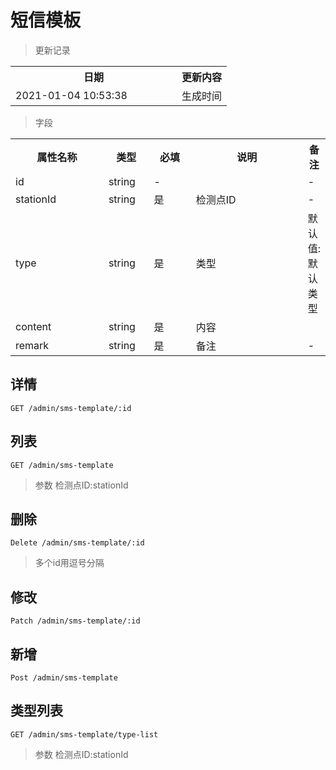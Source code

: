 # 短信模板

> 更新记录

<table>
    <tr>
        <th style="width:250px;">日期</th>
        <th>更新内容</th>
    </tr>
    <tr>
        <td>2021-01-04 10:53:38</td>
        <td>生成时间</td>
    </tr>
</table>

> 字段
<table>
    <tr>
        <th style="width:150px;">属性名称</th>
        <th style="width:60px;">类型</th>
        <th style="width:60px;">必填</th>
        <th style="width:200px;">说明</th>
        <th>备注</th>
    </tr>
    <tr>
        <td>id</td>
        <td>string</td>
        <td>-</td>
        <td></td>
        <td>-</td>
    </tr>
    <tr>
        <td>stationId</td>
        <td>string</td>
        <td>是</td>
        <td>检测点ID</td>
        <td>-</td>
    </tr>
    <tr>
        <td>type</td>
        <td>string</td>
        <td>是</td>
        <td>类型</td>
        <td>默认值:默认类型</td>
    </tr>
    <tr>
        <td>content</td>
        <td>string</td>
        <td>是</td>
        <td>内容</td>
        <td></td>
    </tr>
    <tr>
        <td>remark</td>
        <td>string</td>
        <td>是</td>
        <td>备注</td>
        <td>-</td>
    </tr>
</table>  

## 详情
    
```
GET /admin/sms-template/:id
```
  
  
## 列表
  
```
GET /admin/sms-template
```
> 参数 检测点ID:stationId   

## 删除
  
```
Delete /admin/sms-template/:id
```
> 多个id用逗号分隔 

## 修改
  
```
Patch /admin/sms-template/:id
```

## 新增
  
```
Post /admin/sms-template
```

## 类型列表
  
```
GET /admin/sms-template/type-list
```
> 参数 检测点ID:stationId   